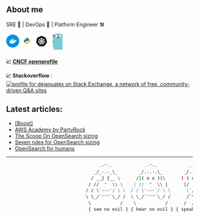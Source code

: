 <!--
**dejanu/dejanu** is a ✨ _special_ ✨ 👋
-->
## About me

SRE 🔎 | DevOps 🚀 | Platform Engineer 🛠️
<br>
<img align="center" alt="dejanu | docker" width="35px" src="docker.svg"/> <img align="center" alt="dejanu | python" width="35px" src="python.svg"/> <img align="center" alt="dejanu | k8s" width="35px" src="kubernetes.svg"/> <img align="center" alt="dejanu | go" width="35px" src="golang.svg"/>
<br>


**📈 [CNCF openprofile](https://openprofile.dev/profile/dejanu)**

**📈 Stackoverflow** :
<br> <a href="https://stackexchange.com/users/4181863"><img src="https://stackexchange.com/users/flair/4181863.png?theme=dark" width="208" height="58" alt="profile for dejanualex on Stack Exchange, a network of free, community-driven Q&amp;A sites" title="stackoverflow"></a>

## Latest articles:

<!-- BLOG-POST-LIST:START -->
- [[Boost]](https://dev.to/dejanualex/-4f61)
- [AWS Academy by PartyRock](https://dev.to/aws-builders/aws-academy-by-partyrock-2mie)
- [The Scoop On OpenSearch sizing](https://dev.to/aws-builders/the-scoop-on-opensearch-sizing-1c9e)
- [Seven rules for OpenSearch sizing](https://dev.to/aws-builders/seven-rules-for-opensearch-sizing-jo3)
- [OpenSearch for humans](https://dev.to/aws-builders/opensearch-for-humans-344j)
<!-- BLOG-POST-LIST:END -->

---

```bash
                                   .-"-.            .-"-.            .-"-.                     .-"-.
                                 _/_-.-_\_        _/.-.-.\_        _/.-.-.\_                 _/.-.-.\_
                                / __} {__ \      /|( o o )|\      ( ( o o ) )               ( ( o o ) )
                               / //  "  \\ \    | //  "  \\ |      |/  "  \|                 |/  "  \|
                              / / \'---'/ \ \  / / \'---'/ \ \      \'/^\'/                   \ .-. /
                              \ \_/`"""`\_/ /  \ \_/`"""`\_/ /      /`\ /`\                   /`"""`\
                               \           /    \           /      /  /|\  \                 /       \
                               { see no evil } { hear no evil } { speak no evil }    { it works on my machine }                                                     
```



